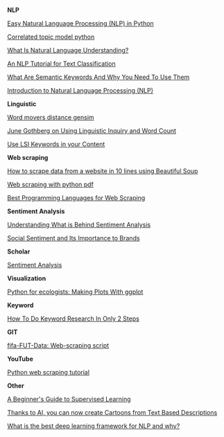 **NLP**

[Easy Natural Language Processing (NLP) in Python](http://www.gadgeteur.com/2018/04/16/easy-natural-language-processing-nlp-in-python/)

[Correlated topic model python](http://www.jimschweizer.com/qoviur/tonire.php?clo=correlated-topic-model-python)

[What Is Natural Language Understanding?](https://developer.amazon.com/alexa-skills-kit/nlu)

[An NLP Tutorial for Text Classification](https://www.toptal.com/machine-learning/nlp-tutorial-text-classification)

[What Are Semantic Keywords And Why You Need To Use Them](https://justpublishingadvice.com/what-are-semantic-keywords-and-how-they-can-help-you/)

[Introduction to Natural Language Processing (NLP)](https://www-csli.stanford.edu/events/introduction-natural-language-processing-nlp-python)


**Linguistic**

[Word movers distance gensim](http://www.akalinun.com/qoviur/tonire.php?clo=word-movers-distance-gensim)

[June Gothberg on Using Linguistic Inquiry and Word Count](http://aea365.org/blog/june-gothberg-on-using-linguistic-inquiry-and-word-count-liwc-software/ )

[Use LSI Keywords in your Content](http://www.mindfulseo.com/use-lsi-keywords-in-your-content)


**Web scraping**

[How to scrape data from a website in 10 lines using Beautiful Soup](http://city-informatics.com/how-to-scrape-data-from-a-website-in-less-than-10-lines-using-beautiful-soup-and-python/)

[Web scraping with python pdf](http://www.rockdal.com/qoviur/tonire.php?clo=web-scraping-with-python-pdf)

[Best Programming Languages for Web Scraping](https://owlcation.com/stem/Best-Programming-Languages-for-Web-Scraping)


**Sentiment Analysis**

[Understanding What is Behind Sentiment Analysis](https://www.kdnuggets.com/2018/04/understanding-behind-sentiment-analysis-part-1.html)

[Social Sentiment and Its Importance to Brands](https://www.thebalance.com/what-is-social-sentiment-and-why-is-it-important-3960082)


**Scholar**

[Sentiment Analysis](http://scholar.google.com/citations?view_op=search_authors&hl=en&mauthors=label:sentiment_analysis)


**Visualization**

[Python for ecologists: Making Plots With ggplot](http://www.datacarpentry.org/python-ecology-lesson/06-visualization-ggplot-python/)


**Keyword**

[How To Do Keyword Research In Only 2 Steps](http://www.bigapplemedia.com/how-to-do-keyword-research-in-only-2-steps/)


**GIT**

[fifa-FUT-Data: Web-scraping script](https://github.com/kafagy/fifa-FUT-Data) 


**YouTube**

[Python web scraping tutorial](http://www.youtube.com/playlist?list=PLWQYfqlWGbjrB23LFPcuLpW3LAXo76wub)


**Other**

[A Beginner's Guide to Supervised Learning](https://deeplearning4j.org/supervised-learning.html)

[Thanks to AI, you can now create Cartoons from Text Based Descriptions](https://www.analyticsvidhya.com/blog/2018/04/this-ai-create-cartoons-text-description/)

[What is the best deep learning framework for NLP and why?](https://www.quora.com/What-is-the-best-deep-learning-framework-for-NLP-and-why)
